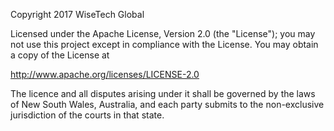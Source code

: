 Copyright 2017 WiseTech Global

Licensed under the Apache License, Version 2.0 (the "License");
   you may not use this project except in compliance with the License.
   You may obtain a copy of the License at

http://www.apache.org/licenses/LICENSE-2.0

The licence and all disputes arising under it shall be governed by the laws of New South Wales, Australia,
and each party submits to the non-exclusive jurisdiction of the courts in that state.

